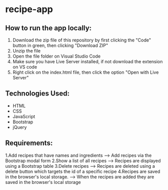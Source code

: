 # recipe-app

## How to run the app locally:

1. Download the zip file of this repository by first clicking the "Code" button in green, then clicking "Download ZIP"
2. Unzip the file
3. Open the file folder on Visual Studio Code
4. Make sure you have Live Server installed, if not download the extension on VS code
5. Right click on the index.html file, then click the option "Open with Live Server"

## Technologies Used:

- HTML
- CSS
- JavaScript
- Bootstrap
- jQuery

## Requirements:
1.Add recipes that have names and ingredients --> Add recipes via the Bootstrap modal form
2.Show a list of all recipes --> Recipes are displayed using a Bootstrap table
3.Delete recipes --> Recipes are deleted using a delete button which targets the id of a specific recipe 
4.Recipes are saved in the browser's local storage. --> When the recipes are added they are saved in the browser's local storage
